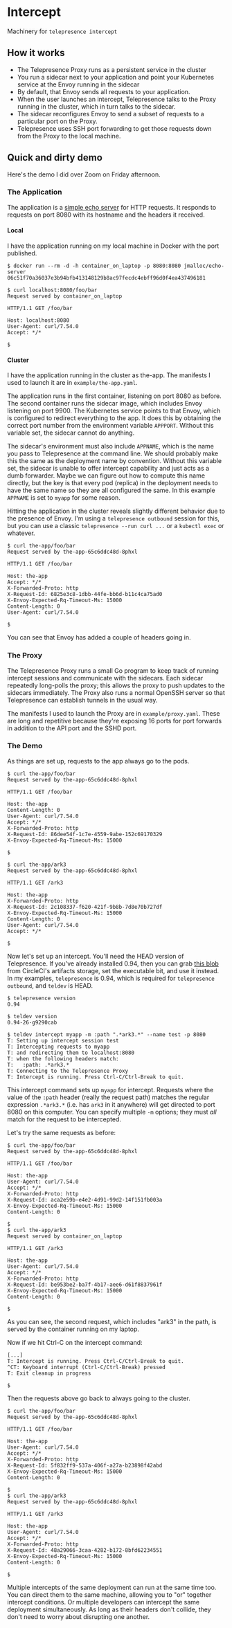 # Intercept

Machinery for `telepresence intercept`

## How it works

- The Telepresence Proxy runs as a persistent service in the cluster
- You run a sidecar next to your application and point your Kubernetes service at the Envoy running in the sidecar
- By default, that Envoy sends all requests to your application.
- When the user launches an intercept, Telepresence talks to the Proxy running in the cluster, which in turn talks to the sidecar.
- The sidecar reconfigures Envoy to send a subset of requests to a particular port on the Proxy.
- Telepresence uses SSH port forwarding to get those requests down from the Proxy to the local machine.

## Quick and dirty demo

Here's the demo I did over Zoom on Friday afternoon.

### The Application

The application is a [simple echo server](https://github.com/jmalloc/echo-server) for HTTP requests. It responds to requests on port 8080 with its hostname and the headers it received.

#### Local

I have the application running on my local machine in Docker with the port published.

```shell
$ docker run --rm -d -h container_on_laptop -p 8080:8080 jmalloc/echo-server
06c51f70a36037e3b94bfb413148129b8ac97fecdc4ebff96d0f4ea437496181

$ curl localhost:8080/foo/bar
Request served by container_on_laptop

HTTP/1.1 GET /foo/bar

Host: localhost:8080
User-Agent: curl/7.54.0
Accept: */*

$ 
```

#### Cluster

I have the application running in the cluster as the-app. The manifests I used to launch it are in `example/the-app.yaml`.

The application runs in the first container, listening on port 8080 as before. The second container runs the sidecar image, which includes Envoy listening on port 9900. The Kubernetes service points to that Envoy, which is configured to redirect everything to the app. It does this by obtaining the correct port number from the environment variable `APPPORT`. Without this variable set, the sidecar cannot do anything.

The sidecar's environment must also include `APPNAME`, which is the name you pass to Telepresence at the command line. We should probably make this the same as the deployment name by convention. Without this variable set, the sidecar is unable to offer intercept capability and just acts as a dumb forwarder. Maybe we can figure out how to compute this name directly, but the key is that every pod (replica) in the deployment needs to have the same name so they are all configured the same. In this example `APPNAME` is set to `myapp` for some reason.

Hitting the application in the cluster reveals slightly different behavior due to the presence of Envoy. I'm using a `telepresence outbound` session for this, but you can use a classic `telepresence --run curl ...` or a `kubectl exec` or whatever.

```shell
$ curl the-app/foo/bar
Request served by the-app-65c6ddc48d-8phxl

HTTP/1.1 GET /foo/bar

Host: the-app
Accept: */*
X-Forwarded-Proto: http
X-Request-Id: 6825e3c8-1dbb-44fe-bb6d-b11c4ca75ad0
X-Envoy-Expected-Rq-Timeout-Ms: 15000
Content-Length: 0
User-Agent: curl/7.54.0

$ 
```

You can see that Envoy has added a couple of headers going in.

### The Proxy

The Telepresence Proxy runs a small Go program to keep track of running intercept sessions and communicate with the sidecars. Each sidecar repeatedly long-polls the proxy; this allows the proxy to push updates to the sidecars immediately. The Proxy also runs a normal OpenSSH server so that Telepresence can establish tunnels in the usual way.

The manifests I used to launch the Proxy are in `example/proxy.yaml`. These are long and repetitive because they're exposing 16 ports for port forwards in addition to the API port and the SSHD port.

### The Demo

As things are set up, requests to the app always go to the pods.

```shell
$ curl the-app/foo/bar
Request served by the-app-65c6ddc48d-8phxl

HTTP/1.1 GET /foo/bar

Host: the-app
Content-Length: 0
User-Agent: curl/7.54.0
Accept: */*
X-Forwarded-Proto: http
X-Request-Id: 86dee54f-1c7e-4559-9abe-152c69170329
X-Envoy-Expected-Rq-Timeout-Ms: 15000

$ 

$ curl the-app/ark3
Request served by the-app-65c6ddc48d-8phxl

HTTP/1.1 GET /ark3

Host: the-app
X-Forwarded-Proto: http
X-Request-Id: 2c108337-f620-421f-9b8b-7d8e70b727df
X-Envoy-Expected-Rq-Timeout-Ms: 15000
Content-Length: 0
User-Agent: curl/7.54.0
Accept: */*

$ 
```

Now let's set up an intercept. You'll need the HEAD version of Telepresence. If you've already installed 0.94, then you can grab [this blob](https://2962-82933315-gh.circle-artifacts.com/0/home/circleci/project/dist/telepresence) from CircleCI's artifacts storage, set the executable bit, and use it instead. In my examples, `telepresence` is 0.94, which is required for `telepresence outbound`, and `teldev` is HEAD.

```shell
$ telepresence version
0.94

$ teldev version
0.94-26-g9290cab

$ teldev intercept myapp -m :path ".*ark3.*" --name test -p 8080
T: Setting up intercept session test
T: Intercepting requests to myapp
T: and redirecting them to localhost:8080
T: when the following headers match:
T:   :path: .*ark3.*
T: Connecting to the Telepresence Proxy
T: Intercept is running. Press Ctrl-C/Ctrl-Break to quit.
```

This intercept command sets up `myapp` for intercept. Requests where the value of the `:path` header (really the request path) matches the regular expression `.*ark3.*` (i.e. has `ark3` in it anywhere) will get directed to port 8080 on this computer. You can specify multiple `-m` options; they must *all* match for the request to be intercepted.

Let's try the same requests as before:

```shell
$ curl the-app/foo/bar
Request served by the-app-65c6ddc48d-8phxl

HTTP/1.1 GET /foo/bar

Host: the-app
User-Agent: curl/7.54.0
Accept: */*
X-Forwarded-Proto: http
X-Request-Id: aca2e59b-e4e2-4d91-99d2-14f151fb003a
X-Envoy-Expected-Rq-Timeout-Ms: 15000
Content-Length: 0

$ 
$ curl the-app/ark3
Request served by container_on_laptop

HTTP/1.1 GET /ark3

Host: the-app
User-Agent: curl/7.54.0
Accept: */*
X-Forwarded-Proto: http
X-Request-Id: be953be2-ba7f-4b17-aee6-d61f8837961f
X-Envoy-Expected-Rq-Timeout-Ms: 15000
Content-Length: 0

$ 
```

As you can see, the second request, which includes "ark3" in the path, is served by the container running on my laptop.

Now if we hit Ctrl-C on the intercept command:

```shell
[...]
T: Intercept is running. Press Ctrl-C/Ctrl-Break to quit.
^CT: Keyboard interrupt (Ctrl-C/Ctrl-Break) pressed
T: Exit cleanup in progress

$ 
```

Then the requests above go back to always going to the cluster.

```shell
$ curl the-app/foo/bar
Request served by the-app-65c6ddc48d-8phxl

HTTP/1.1 GET /foo/bar

Host: the-app
User-Agent: curl/7.54.0
Accept: */*
X-Forwarded-Proto: http
X-Request-Id: 5f832ff9-537a-406f-a27a-b23898f42abd
X-Envoy-Expected-Rq-Timeout-Ms: 15000
Content-Length: 0

$ 
$ curl the-app/ark3
Request served by the-app-65c6ddc48d-8phxl

HTTP/1.1 GET /ark3

Host: the-app
User-Agent: curl/7.54.0
Accept: */*
X-Forwarded-Proto: http
X-Request-Id: 48a29066-3caa-4282-b172-8bfd62234551
X-Envoy-Expected-Rq-Timeout-Ms: 15000
Content-Length: 0

$ 
```

Multiple intercepts of the same deployment can run at the same time too. You can direct them to the same machine, allowing you to "or" together intercept conditions. Or multiple developers can intercept the same deployment simultaneously. As long as their headers don't collide, they don't need to worry about disrupting one another.
